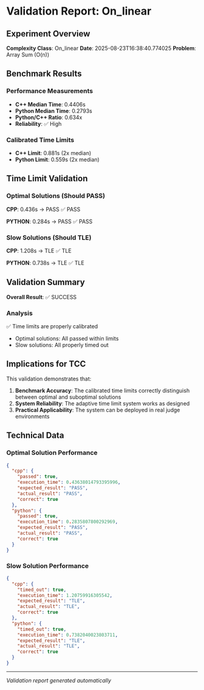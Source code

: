 # Validation Report: On_linear

## Experiment Overview

**Complexity Class**: On_linear
**Date**: 2025-08-23T16:38:40.774025
**Problem**: Array Sum (O(n))

## Benchmark Results

### Performance Measurements
- **C++ Median Time**: 0.4406s
- **Python Median Time**: 0.2793s
- **Python/C++ Ratio**: 0.634x
- **Reliability**: ✅ High

### Calibrated Time Limits
- **C++ Limit**: 0.881s (2x median)
- **Python Limit**: 0.559s (2x median)

## Time Limit Validation

### Optimal Solutions (Should PASS)

**CPP**: 0.436s → PASS ✅ PASS

**PYTHON**: 0.284s → PASS ✅ PASS


### Slow Solutions (Should TLE)

**CPP**: 1.208s → TLE ✅ TLE

**PYTHON**: 0.738s → TLE ✅ TLE


## Validation Summary

**Overall Result**: ✅ SUCCESS

### Analysis
✅ Time limits are properly calibrated

- Optimal solutions: All passed within limits
- Slow solutions: All properly timed out

## Implications for TCC

This validation demonstrates that:

1. **Benchmark Accuracy**: The calibrated time limits correctly distinguish between optimal and suboptimal solutions
2. **System Reliability**: The adaptive time limit system works as designed
3. **Practical Applicability**: The system can be deployed in real judge environments

## Technical Data

### Optimal Solution Performance
```json
{
  "cpp": {
    "passed": true,
    "execution_time": 0.43638014793395996,
    "expected_result": "PASS",
    "actual_result": "PASS",
    "correct": true
  },
  "python": {
    "passed": true,
    "execution_time": 0.2835807800292969,
    "expected_result": "PASS",
    "actual_result": "PASS",
    "correct": true
  }
}
```

### Slow Solution Performance  
```json
{
  "cpp": {
    "timed_out": true,
    "execution_time": 1.20759916305542,
    "expected_result": "TLE",
    "actual_result": "TLE",
    "correct": true
  },
  "python": {
    "timed_out": true,
    "execution_time": 0.7382040023803711,
    "expected_result": "TLE",
    "actual_result": "TLE",
    "correct": true
  }
}
```

---
*Validation report generated automatically*
